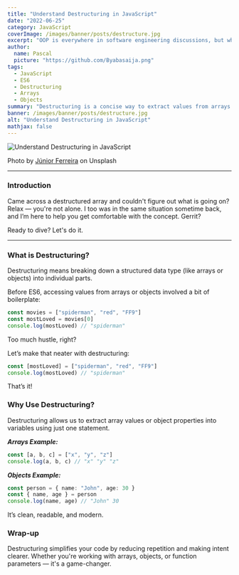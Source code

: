 ```yaml
---
title: "Understand Destructuring in JavaScript"
date: "2022-06-25"
category: JavaScript
coverImage: /images/banner/posts/destructure.jpg
excerpt: "OOP is everywhere in software engineering discussions, but what does it really mean? Let's demystify it using a practical approach and relatable analogies."
author:
  name: Pascal
  picture: "https://github.com/Byabasaija.png"
tags:
  - JavaScript
  - ES6
  - Destructuring
  - Arrays
  - Objects
summary: "Destructuring is a concise way to extract values from arrays or properties from objects into distinct variables. Let's explore how it simplifies JavaScript code."
banner: /images/banner/posts/destructure.jpg
alt: "Understand Destructuring in JavaScript"
mathjax: false
---
```


![Understand Destructuring in JavaScript](https://cdn-images-1.medium.com/max/1000/1*RV-2VNNZXK436NbwZcutDQ.jpeg)

Photo by [Júnior Ferreira](https://unsplash.com/photos/4V1dC_eoCwg) on Unsplash

---

### Introduction

Came across a destructured array and couldn't figure out what is going on?  
Relax — you're not alone. I too was in the same situation sometime back, and I’m here to help you get comfortable with the concept. Gerrit?

Ready to dive? Let's do it.

---

### What is Destructuring?

Destructuring means breaking down a structured data type (like arrays or objects) into individual parts.

Before ES6, accessing values from arrays or objects involved a bit of boilerplate:

```ts
const movies = ["spiderman", "red", "FF9"]
const mostLoved = movies[0]
console.log(mostLoved) // "spiderman"
```
Too much hustle, right?

Let’s make that neater with destructuring:
```ts
const [mostLoved] = ["spiderman", "red", "FF9"]
console.log(mostLoved) // "spiderman"
```
That’s it!

### Why Use Destructuring?
Destructuring allows us to extract array values or object properties into variables using just one statement.

***Arrays Example:***
```ts
const [a, b, c] = ["x", "y", "z"]
console.log(a, b, c) // "x" "y" "z"
```
***Objects Example:***
```ts
const person = { name: "John", age: 30 }
const { name, age } = person
console.log(name, age) // "John" 30
```
It’s clean, readable, and modern.

### Wrap-up
Destructuring simplifies your code by reducing repetition and making intent clearer. Whether you're working with arrays, objects, or function parameters — it's a game-changer.


